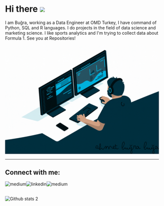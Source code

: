 # Hi there <img src="https://raw.githubusercontent.com/MartinHeinz/MartinHeinz/master/wave.gif" width="30px">

I am Buğra, working as a Data Engineer at OMD Turkey, I have command of Python, SQL and R languages. I do projects in the field of data science and marketing science. I like sports analytics and I'm trying to collect data about Formula 1.
See you at Repositories!
 


<p align="center">
  <img src="https://github.com/bugrabuga/bugrabuga/blob/main/ab.gif" alt="animated" />
</p>

--------------------------------------------------
## Connect with me:

[<img align="left" alt="medium" src="https://img.shields.io/badge/medium-%2312100E.svg?&style=for-the-badge&logo=medium&logoColor=white" />][blog]
[<img align="left" alt="linkedin" src="https://img.shields.io/badge/linkedin-%2312100E.svg?&style=for-the-badge&logo=linkedin&logoColor=blue" />][blog]
[<img align="left" alt="medium" src="https://img.shields.io/badge/YouTube-%2312100E.svg?&style=for-the-badge&logo=YouTube&logoColor=red" />][blog]

 
[blog]: https://bugaahmetbugra.medium.com
[blog]: https://linkedin.com/in/ahmetbugrabuga
[blog]: https://www.youtube.com/channel/UCz6sMOizbHqYs3ID9_lqJvQ
 
 <br/>
 




<br/>



![Github stats 2](https://github-readme-stats.vercel.app/api?username=bugrabuga&show_icons=true&theme=radical)


